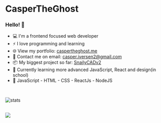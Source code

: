 # CasperTheGhost

### Hello! 👋

- 💻 I'm a frontend focused web developer 
- ⚡ I love programming and learning 
- 🌐 View my portfolio: [caspertheghost.me](https://caspertheghost.me/) 
- 📧 Contact me on email: [casper.iversen2@gmail.com](mailto:casper.iversen2@gmail.com) 
- 📦 My biggest project so far: [SnailyCADv2](https://github.com/Dev-CasperTheGhost/snaily-cadv2)
- 🏫 Currently learning more advanced JavaScript, React and design(in school)
- 🌱 JavaScript - HTML - CSS - ReactJs - NodeJS

<br />

![stats](https://github-readme-stats.vercel.app/api?username=dev-caspertheghost&show_icons=true)

<br />

<a href="https://github.com/dev-caspertheghost/react-timeline">
  <img align="left" src="https://github-readme-stats.vercel.app/api/pin/?username=dev-caspertheghost&repo=react-timeline" />
</a>
